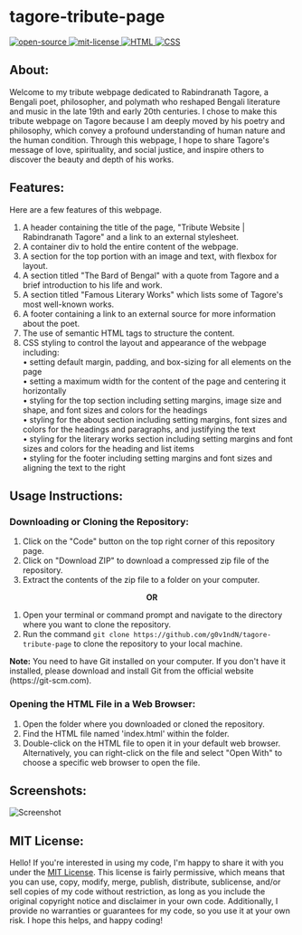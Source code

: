 # tagore-tribute-page
<div align="left">
   <a href="https://opensource.org/osd">
      <img src="https://firstcontributions.github.io/open-source-badges/badges/open-source-v1/open-source.svg" alt="open-source"/>
   </a>
   <a href="https://opensource.org/license/mit/">
      <img src="https://img.shields.io/badge/License-MIT-green" alt="mit-license"/>
   </a>
   <a href="https://developer.mozilla.org/en-US/docs/Web/HTML">
      <img src="https://img.shields.io/badge/HTML-%23E44D26" alt="HTML"/>
   </a>
   <a href="https://developer.mozilla.org/en-US/docs/Web/CSS">
      <img src="https://img.shields.io/badge/CSS-%232965F1" alt="CSS"/>
   </a>
</div>

## About:
Welcome to my tribute webpage dedicated to Rabindranath Tagore, a Bengali poet, philosopher, and polymath who reshaped Bengali literature and music in the late 19th and early 20th centuries. I chose to make this tribute webpage on Tagore because I am deeply moved by his poetry and philosophy, which convey a profound understanding of human nature and the human condition. Through this webpage, I hope to share Tagore's message of love, spirituality, and social justice, and inspire others to discover the beauty and depth of his works.

## Features: 
Here are a few features of this webpage.
1. A header containing the title of the page, "Tribute Website | Rabindranath Tagore" and a link to an external stylesheet.
2. A container div to hold the entire content of the webpage.
3. A section for the top portion with an image and text, with flexbox for layout.
4. A section titled "The Bard of Bengal" with a quote from Tagore and a brief introduction to his life and work.
5. A section titled "Famous Literary Works" which lists some of Tagore's most well-known works.
6. A footer containing a link to an external source for more information about the poet.
7. The use of semantic HTML tags to structure the content.
8. CSS styling to control the layout and appearance of the webpage including: <br>
   • setting default margin, padding, and box-sizing for all elements on the page <br>
   • setting a maximum width for the content of the page and centering it horizontally <br>
   • styling for the top section including setting margins, image size and shape, and font sizes and colors for the headings <br>
   • styling for the about section including setting margins, font sizes and colors for the headings and paragraphs, and justifying the text <br>
   • styling for the literary works section including setting margins and font sizes and colors for the heading and list items <br>
   • styling for the footer including setting margins and font sizes and aligning the text to the right 

## Usage Instructions:

### Downloading or Cloning the Repository:
1. Click on the "Code" button on the top right corner of this repository page.
2. Click on "Download ZIP" to download a compressed zip file of the repository.
3. Extract the contents of the zip file to a folder on your computer.

<p align="center"><b> OR </b></p>

1. Open your terminal or command prompt and navigate to the directory where you want to clone the repository.
2. Run the command `git clone https://github.com/g0v1ndN/tagore-tribute-page` to clone the repository to your local machine.
<p><b>Note:</b> You need to have Git installed on your computer. If you don't have it installed, please download and install Git from the official website (https://git-scm.com).</p>

### Opening the HTML File in a Web Browser:
1. Open the folder where you downloaded or cloned the repository.
2. Find the HTML file named 'index.html' within the folder.
3. Double-click on the HTML file to open it in your default web browser. Alternatively, you can right-click on the file and select "Open With" to choose a specific web browser to open the file.

## Screenshots: 
<img src="https://github.com/g0v1ndN/tagore-tribute-page/blob/main/images/Screenshot%20001.png" alt="Screenshot"/>

## MIT License: 
Hello! If you're interested in using my code, I'm happy to share it with you under the <a href="https://github.com/g0v1ndN/tagore-tribute-page/blob/main/LICENSE">MIT License</a>. This license is fairly permissive, which means that you can use, copy, modify, merge, publish, distribute, sublicense, and/or sell copies of my code without restriction, as long as you include the original copyright notice and disclaimer in your own code. Additionally, I provide no warranties or guarantees for my code, so you use it at your own risk. I hope this helps, and happy coding!

